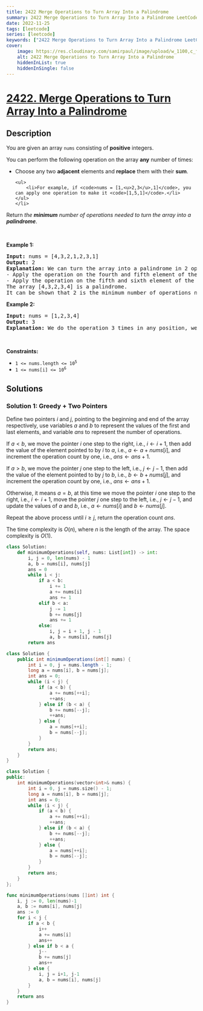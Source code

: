 ```yaml
---
title: 2422 Merge Operations to Turn Array Into a Palindrome
summary: 2422 Merge Operations to Turn Array Into a Palindrome LeetCode Solution Explained
date: 2022-11-25
tags: [leetcode]
series: [leetcode]
keywords: ["2422 Merge Operations to Turn Array Into a Palindrome LeetCode Solution Explained in all languages", "2422 Merge Operations to Turn Array Into a Palindrome", "LeetCode", "leetcode solution in Python3 C++ Java Go PHP Ruby Swift TypeScript Rust C# JavaScript C", "GeeksforGeeks", "InterviewBit", "Coding Ninjas", "HackerRank", "HackerEarth", "CodeChef", "TopCoder", "AlgoExpert", "freeCodeCamp", "Codeforces", "GitHub", "AtCoder", "Samir Paul"]
cover:
    image: https://res.cloudinary.com/samirpaul/image/upload/w_1100,c_fit,co_rgb:FFFFFF,l_text:Arial_75_bold:2422 Merge Operations to Turn Array Into a Palindrome - Solution Explained/problem-solving.webp
    alt: 2422 Merge Operations to Turn Array Into a Palindrome
    hiddenInList: true
    hiddenInSingle: false
---
```



# [2422. Merge Operations to Turn Array Into a Palindrome](https://leetcode.com/problems/merge-operations-to-turn-array-into-a-palindrome)


## Description

<p>You are given an array <code>nums</code> consisting of <strong>positive</strong> integers.</p>

<p>You can perform the following operation on the array <strong>any</strong> number of times:</p>

<ul>
	<li>Choose any two <strong>adjacent</strong> elements and <strong>replace</strong> them with their <strong>sum</strong>.

    <ul>
    	<li>For example, if <code>nums = [1,<u>2,3</u>,1]</code>, you can apply one operation to make it <code>[1,5,1]</code>.</li>
    </ul>
    </li>

</ul>

<p>Return <em>the <strong>minimum</strong> number of operations needed to turn the array into a <strong>palindrome</strong></em>.</p>

<p>&nbsp;</p>
<p><strong class="example">Example 1:</strong></p>

<pre>
<strong>Input:</strong> nums = [4,3,2,1,2,3,1]
<strong>Output:</strong> 2
<strong>Explanation:</strong> We can turn the array into a palindrome in 2 operations as follows:
- Apply the operation on the fourth and fifth element of the array, nums becomes equal to [4,3,2,<strong><u>3</u></strong>,3,1].
- Apply the operation on the fifth and sixth element of the array, nums becomes equal to [4,3,2,3,<strong><u>4</u></strong>].
The array [4,3,2,3,4] is a palindrome.
It can be shown that 2 is the minimum number of operations needed.
</pre>

<p><strong class="example">Example 2:</strong></p>

<pre>
<strong>Input:</strong> nums = [1,2,3,4]
<strong>Output:</strong> 3
<strong>Explanation:</strong> We do the operation 3 times in any position, we obtain the array [10] at the end which is a palindrome.
</pre>

<p>&nbsp;</p>
<p><strong>Constraints:</strong></p>

<ul>
	<li><code>1 &lt;= nums.length &lt;= 10<sup>5</sup></code></li>
	<li><code>1 &lt;= nums[i] &lt;= 10<sup>6</sup></code></li>
</ul>

## Solutions

### Solution 1: Greedy + Two Pointers

Define two pointers $i$ and $j$, pointing to the beginning and end of the array respectively, use variables $a$ and $b$ to represent the values of the first and last elements, and variable $ans$ to represent the number of operations.

If $a < b$, we move the pointer $i$ one step to the right, i.e., $i \leftarrow i + 1$, then add the value of the element pointed to by $i$ to $a$, i.e., $a \leftarrow a + nums[i]$, and increment the operation count by one, i.e., $ans \leftarrow ans + 1$.

If $a > b$, we move the pointer $j$ one step to the left, i.e., $j \leftarrow j - 1$, then add the value of the element pointed to by $j$ to $b$, i.e., $b \leftarrow b + nums[j]$, and increment the operation count by one, i.e., $ans \leftarrow ans + 1$.

Otherwise, it means $a = b$, at this time we move the pointer $i$ one step to the right, i.e., $i \leftarrow i + 1$, move the pointer $j$ one step to the left, i.e., $j \leftarrow j - 1$, and update the values of $a$ and $b$, i.e., $a \leftarrow nums[i]$ and $b \leftarrow nums[j]$.

Repeat the above process until $i \ge j$, return the operation count $ans$.

The time complexity is $O(n)$, where $n$ is the length of the array. The space complexity is $O(1)$.

<!-- tabs:start -->

```python
class Solution:
    def minimumOperations(self, nums: List[int]) -> int:
        i, j = 0, len(nums) - 1
        a, b = nums[i], nums[j]
        ans = 0
        while i < j:
            if a < b:
                i += 1
                a += nums[i]
                ans += 1
            elif b < a:
                j -= 1
                b += nums[j]
                ans += 1
            else:
                i, j = i + 1, j - 1
                a, b = nums[i], nums[j]
        return ans
```

```java
class Solution {
    public int minimumOperations(int[] nums) {
        int i = 0, j = nums.length - 1;
        long a = nums[i], b = nums[j];
        int ans = 0;
        while (i < j) {
            if (a < b) {
                a += nums[++i];
                ++ans;
            } else if (b < a) {
                b += nums[--j];
                ++ans;
            } else {
                a = nums[++i];
                b = nums[--j];
            }
        }
        return ans;
    }
}
```

```cpp
class Solution {
public:
    int minimumOperations(vector<int>& nums) {
        int i = 0, j = nums.size() - 1;
        long a = nums[i], b = nums[j];
        int ans = 0;
        while (i < j) {
            if (a < b) {
                a += nums[++i];
                ++ans;
            } else if (b < a) {
                b += nums[--j];
                ++ans;
            } else {
                a = nums[++i];
                b = nums[--j];
            }
        }
        return ans;
    }
};
```

```go
func minimumOperations(nums []int) int {
	i, j := 0, len(nums)-1
	a, b := nums[i], nums[j]
	ans := 0
	for i < j {
		if a < b {
			i++
			a += nums[i]
			ans++
		} else if b < a {
			j--
			b += nums[j]
			ans++
		} else {
			i, j = i+1, j-1
			a, b = nums[i], nums[j]
		}
	}
	return ans
}
```

<!-- tabs:end -->

<!-- end -->
